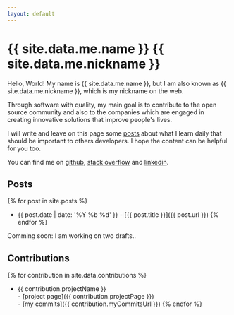 ```yaml
---
layout: default
---
```


# {{ site.data.me.name }} <span class="nickname">{{ site.data.me.nickname }}</span>

Hello, World! My name is {{ site.data.me.name }}, but I am also known as <span
class="nickname">{{ site.data.me.nickname }}</span>, which is my nickname on the
web.

Through software with quality, my main goal is to contribute to the open source
community and also to the companies which are engaged in creating innovative
solutions that improve people's lives.

I will write and leave on this page some [posts](#posts) about what I learn
daily that should be important to others developers. I hope the content can be
helpful for you too.

You can find me on
  [github](https://github.com/fefas),
  [stack overflow](http://stackoverflow.com/users/4259675/fefas) and
  [linkedin](https://br.linkedin.com/in/fefas).

## Posts

{% for post in site.posts %}
  * {{ post.date | date: '%Y %b %d' }} - [{{ post.title }}]({{ post.url }})
{% endfor %}

Comming soon: I am working on two drafts..

## Contributions

{% for contribution in site.data.contributions %}
  * {{ contribution.projectName }}<br>- [project page]({{ contribution.projectPage }})<br>- [my commits]({{ contribution.myCommitsUrl }})
{% endfor %}
